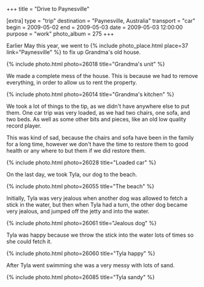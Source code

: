 +++
title = "Drive to Paynesville"

[extra]
type = "trip"
destination = "Paynesville, Australia"
transport = "car"
begin = 2009-05-02
end = 2009-05-03
date = 2009-05-03 12:00:00
purpose = "work"
photo_album = 275
+++

Earlier May this year, we went to {% include photo_place.html place=37 link="Paynesville" %} to fix up Grandma's old house.

{% include photo.html photo=26018 title="Grandma's unit" %}

We made a complete mess of the house. This is because we had to remove
everything, in order to allow us to rent the property.

{% include photo.html photo=26014 title="Grandma's kitchen" %}

We took a lot of things to the tip, as we didn't have anywhere else to put
them. One car trip was very loaded, as we had two chairs, one sofa, and two
beds. As well as some other bits and pieces, like an old low quality record
player.

This was kind of sad, because the chairs and sofa have been in the family for
a long time, however we don't have the time to restore them to good health
or any where to but them if we did restore them.

{% include photo.html photo=26028 title="Loaded car" %}

On the last day, we took Tyla, our dog to the beach.

{% include photo.html photo=26055 title="The beach" %}

Initially, Tyla was very jealous when another dog was allowed to fetch a stick
in the water, but then when Tyla had a turn, the other dog became very jealous,
and jumped off the jetty and into the water.

{% include photo.html photo=26061 title="Jealous dog" %}

Tyla was happy because we throw the stick into the water lots of times so she
could fetch it.

{% include photo.html photo=26060 title="Tyla happy" %}

After Tyla went swimming she was a very messy with lots of sand.

{% include photo.html photo=26085 title="Tyla sandy" %}
